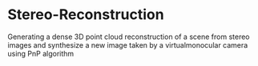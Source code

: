 # Stereo-Reconstruction
Generating a dense 3D point cloud reconstruction of a scene from stereo images  and synthesize a new image taken by a virtualmonocular camera using PnP algorithm
